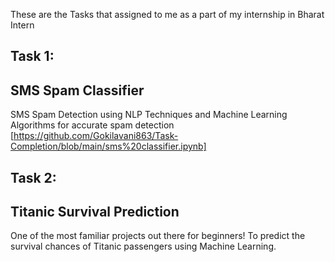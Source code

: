 These are the Tasks that assigned to me as a part of my internship in Bharat Intern
## Task 1:
## SMS Spam Classifier
SMS Spam Detection using NLP Techniques and Machine Learning Algorithms for accurate spam detection 
[https://github.com/Gokilavani863/Task-Completion/blob/main/sms%20classifier.ipynb]
## Task 2:
## Titanic Survival Prediction
One of the most familiar projects out there for beginners! To predict the survival chances of Titanic passengers using Machine Learning.


